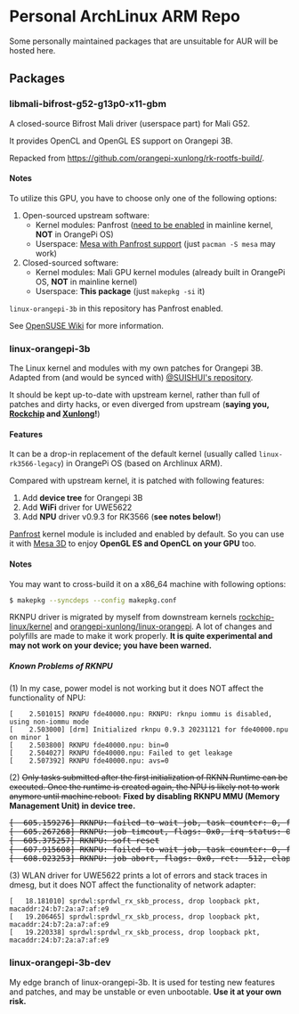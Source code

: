 # Personal ArchLinux ARM Repo
Some personally maintained packages that are unsuitable for AUR will be hosted here.

## Packages
### libmali-bifrost-g52-g13p0-x11-gbm
A closed-source Bifrost Mali driver (userspace part) for Mali G52.

It provides OpenCL and OpenGL ES support on Orangepi 3B.

Repacked from <https://github.com/orangepi-xunlong/rk-rootfs-build/>.

#### Notes
To utilize this GPU, you have to choose only one of the following options:

1. Open-sourced upstream software:
    - Kernel modules: Panfrost ([need to be enabled](https://git.kernel.org/pub/scm/linux/kernel/git/torvalds/linux.git/tree/drivers/gpu/drm/panfrost/Kconfig) in mainline kernel, **NOT** in OrangePi OS)
    - Userspace: [Mesa with Panfrost support](https://docs.mesa3d.org/drivers/panfrost.html) (just `pacman -S mesa` may work)
2. Closed-sourced software:
    - Kernel modules: Mali GPU kernel modules (already built in OrangePi OS, **NOT** in mainline kernel)
    - Userspace: **This package** (just `makepkg -si` it)

`linux-orangepi-3b` in this repository has Panfrost enabled.

See [OpenSUSE Wiki](https://en.opensuse.org/ARM_Mali_GPU) for more information.

### linux-orangepi-3b
The Linux kernel and modules with my own patches for Orangepi 3B. Adapted from (and would be synced with) [@SUISHUI's repository](https://github.com/SUISHUI/linux-orangepi-3b).

It should be kept up-to-date with upstream kernel, rather than full of patches and dirty hacks, or even diverged from upstream (**saying you, [Rockchip](https://github.com/rockchip-linux/kernel/tree/develop-5.10) and [Xunlong](https://github.com/orangepi-xunlong/linux-orangepi/blob/orange-pi-5.10-rk35xx/)!**)

#### Features
It can be a drop-in replacement of the default kernel (usually called `linux-rk3566-legacy`) in OrangePi OS (based on Archlinux ARM).

Compared with upstream kernel, it is patched with following features:

1. Add **device tree** for Orangepi 3B
2. Add **WiFi** driver for UWE5622
3. Add **NPU** driver v0.9.3 for RK3566 (**see notes below!**)

[Panfrost](https://git.kernel.org/pub/scm/linux/kernel/git/torvalds/linux.git/tree/drivers/gpu/drm/panfrost/) kernel module is included and enabled by default. So you can use it with [Mesa 3D](https://docs.mesa3d.org/drivers/panfrost.html) to enjoy **OpenGL ES and OpenCL on your GPU** too.

#### Notes 
You may want to cross-build it on a x86_64 machine with following options:

```sh
$ makepkg --syncdeps --config makepkg.conf
```

RKNPU driver is migrated by myself from downstream kernels [rockchip-linux/kernel](https://github.com/rockchip-linux/kernel/tree/develop-5.10) and [orangepi-xunlong/linux-orangepi](https://github.com/orangepi-xunlong/linux-orangepi/blob/orange-pi-5.10-rk35xx/). A lot of changes and polyfills are made to make it work properly. **It is quite experimental and may not work on your device; you have been warned.** 

##### Known Problems of RKNPU
(1) In my case, power model is not working but it does NOT affect the functionality of NPU:

```
[    2.501015] RKNPU fde40000.npu: RKNPU: rknpu iommu is disabled, using non-iommu mode
[    2.503000] [drm] Initialized rknpu 0.9.3 20231121 for fde40000.npu on minor 1
[    2.503800] RKNPU fde40000.npu: bin=0
[    2.504027] RKNPU fde40000.npu: Failed to get leakage
[    2.507392] RKNPU fde40000.npu: avs=0
```

(2) ~~Only tasks submitted after the first initialization of RKNN Runtime can be executed. Once the runtime is created again, the NPU is likely not to work anymore until machine reboot.~~ **Fixed by disabling RKNPU MMU (Memory Management Unit) in device tree.**

<del>
<pre>
[  605.159276] RKNPU: failed to wait job, task counter: 0, flags: 0x5, ret = 0, elapsed time: 6160643us
[  605.267268] RKNPU: job timeout, flags: 0x0, irq status: 0x0, raw status: 0x0, require mask: 0x300, task counter: 0x0, elapsed time: 6268640us
[  605.375257] RKNPU: soft reset
[  607.915608] RKNPU: failed to wait job, task counter: 0, flags: 0x5, ret = -512, elapsed time: 2524485us
[  608.023253] RKNPU: job abort, flags: 0x0, ret: -512, elapsed time: 2632132us
</pre>
</del>

(3) WLAN driver for UWE5622 prints a lot of errors and stack traces in dmesg, but it does NOT affect the functionality of network adapter:

```
[   18.181010] sprdwl:sprdwl_rx_skb_process, drop loopback pkt, macaddr:24:b7:2a:a7:af:e9
[   19.206465] sprdwl:sprdwl_rx_skb_process, drop loopback pkt, macaddr:24:b7:2a:a7:af:e9
[   19.220338] sprdwl:sprdwl_rx_skb_process, drop loopback pkt, macaddr:24:b7:2a:a7:af:e9
```

### linux-orangepi-3b-dev
My edge branch of linux-orangepi-3b. It is used for testing new features and patches, and may be unstable or even unbootable. **Use it at your own risk.**